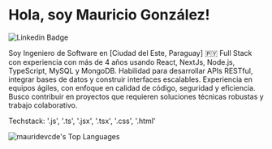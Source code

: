 
# Hola, soy Mauricio González!

![Linkedin Badge](https://img.shields.io/badge/www.linkedin.com%2Fin%2Fing-mauricio-gonzalez)

Soy Ingeniero de Software en [Ciudad del Este, Paraguay] 🇵🇾 
Full Stack con experiencia con más de 4 años usando React, NextJs, Node.js, TypeScript, MySQL y MongoDB. Habilidad para desarrollar APIs RESTful, integrar bases de datos y construir interfaces escalables. Experiencia en equipos ágiles, con enfoque en calidad de código, seguridad y eficiencia. Busco contribuir en proyectos que requieren soluciones técnicas robustas y trabajo colaborativo.


Techstack: '.js', '.ts', '.jsx', '.tsx', '.css', '.html'

![mauridevcde's Top Languages](https://github-readme-stats.vercel.app/api/top-langs/?username=mauridevcde&theme=vue-dark&show_icons=true&hide_border=true&layout=compact)
